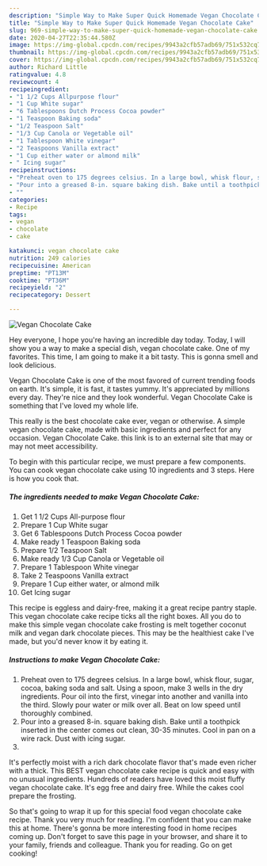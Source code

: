 ```yaml
---
description: "Simple Way to Make Super Quick Homemade Vegan Chocolate Cake"
title: "Simple Way to Make Super Quick Homemade Vegan Chocolate Cake"
slug: 969-simple-way-to-make-super-quick-homemade-vegan-chocolate-cake
date: 2020-04-27T22:35:44.580Z
image: https://img-global.cpcdn.com/recipes/9943a2cfb57adb69/751x532cq70/vegan-chocolate-cake-recipe-main-photo.jpg
thumbnail: https://img-global.cpcdn.com/recipes/9943a2cfb57adb69/751x532cq70/vegan-chocolate-cake-recipe-main-photo.jpg
cover: https://img-global.cpcdn.com/recipes/9943a2cfb57adb69/751x532cq70/vegan-chocolate-cake-recipe-main-photo.jpg
author: Richard Little
ratingvalue: 4.8
reviewcount: 4
recipeingredient:
- "1 1/2 Cups Allpurpose flour"
- "1 Cup White sugar"
- "6 Tablespoons Dutch Process Cocoa powder"
- "1 Teaspoon Baking soda"
- "1/2 Teaspoon Salt"
- "1/3 Cup Canola or Vegetable oil"
- "1 Tablespoon White vinegar"
- "2 Teaspoons Vanilla extract"
- "1 Cup either water or almond milk"
- " Icing sugar"
recipeinstructions:
- "Preheat oven to 175 degrees celsius. In a large bowl, whisk flour, sugar, cocoa, baking soda and salt. Using a spoon, make 3 wells in the dry ingredients. Pour oil into the first, vinegar into another and vanilla into the third. Slowly pour water or milk over all. Beat on low speed until thoroughly combined."
- "Pour into a greased 8-in. square baking dish. Bake until a toothpick inserted in the center comes out clean, 30-35 minutes. Cool in pan on a wire rack. Dust with icing sugar."
- ""
categories:
- Recipe
tags:
- vegan
- chocolate
- cake

katakunci: vegan chocolate cake 
nutrition: 249 calories
recipecuisine: American
preptime: "PT13M"
cooktime: "PT36M"
recipeyield: "2"
recipecategory: Dessert

---
```



![Vegan Chocolate Cake](https://img-global.cpcdn.com/recipes/9943a2cfb57adb69/751x532cq70/vegan-chocolate-cake-recipe-main-photo.jpg)

Hey everyone, I hope you're having an incredible day today. Today, I will show you a way to make a special dish, vegan chocolate cake. One of my favorites. This time, I am going to make it a bit tasty. This is gonna smell and look delicious.

Vegan Chocolate Cake is one of the most favored of current trending foods on earth. It's simple, it is fast, it tastes yummy. It's appreciated by millions every day. They're nice and they look wonderful. Vegan Chocolate Cake is something that I've loved my whole life.

This really is the best chocolate cake ever, vegan or otherwise. A simple vegan chocolate cake, made with basic ingredients and perfect for any occasion. Vegan Chocolate Cake. this link is to an external site that may or may not meet accessibility.


To begin with this particular recipe, we must prepare a few components. You can cook vegan chocolate cake using 10 ingredients and 3 steps. Here is how you cook that.

<!--inarticleads1-->

##### The ingredients needed to make Vegan Chocolate Cake:

1. Get 1 1/2 Cups All-purpose flour
1. Prepare 1 Cup White sugar
1. Get 6 Tablespoons Dutch Process Cocoa powder
1. Make ready 1 Teaspoon Baking soda
1. Prepare 1/2 Teaspoon Salt
1. Make ready 1/3 Cup Canola or Vegetable oil
1. Prepare 1 Tablespoon White vinegar
1. Take 2 Teaspoons Vanilla extract
1. Prepare 1 Cup either water, or almond milk
1. Get  Icing sugar


This recipe is eggless and dairy-free, making it a great recipe pantry staple. This vegan chocolate cake recipe ticks all the right boxes. All you do to make this simple vegan chocolate cake frosting is melt together coconut milk and vegan dark chocolate pieces. This may be the healthiest cake I&#39;ve made, but you&#39;d never know it by eating it. 

<!--inarticleads2-->

##### Instructions to make Vegan Chocolate Cake:

1. Preheat oven to 175 degrees celsius. In a large bowl, whisk flour, sugar, cocoa, baking soda and salt. Using a spoon, make 3 wells in the dry ingredients. Pour oil into the first, vinegar into another and vanilla into the third. Slowly pour water or milk over all. Beat on low speed until thoroughly combined.
1. Pour into a greased 8-in. square baking dish. Bake until a toothpick inserted in the center comes out clean, 30-35 minutes. Cool in pan on a wire rack. Dust with icing sugar.
1. 


It&#39;s perfectly moist with a rich dark chocolate flavor that&#39;s made even richer with a thick. This BEST vegan chocolate cake recipe is quick and easy with no unusual ingredients. Hundreds of readers have loved this moist fluffy vegan chocolate cake. It&#39;s egg free and dairy free. While the cakes cool prepare the frosting. 

So that's going to wrap it up for this special food vegan chocolate cake recipe. Thank you very much for reading. I'm confident that you can make this at home. There's gonna be more interesting food in home recipes coming up. Don't forget to save this page in your browser, and share it to your family, friends and colleague. Thank you for reading. Go on get cooking!
